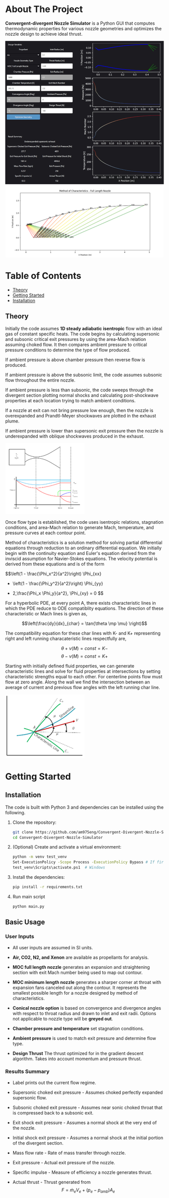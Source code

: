 # About The Project
**Convergent-divergent Nozzle Simulator** is a Python GUI that computes thermodynamic properties for various nozzle geometries and optimizes the nozzle design to achieve ideal thrust.

<img src="./assets/CD_Nozzle_Intro.gif" width="720">
<img src="./assets/MOC_Mesh.PNG" width="720">

# Table of Contents
- [Theory](#theory)
- [Getting Started](#getting-started)
- [Installation](#installation)

## Theory
Initially the code assumes **1D steady adiabatic isentropic** flow with an ideal gas of constant specific heats. The code begins by calculating supersonic and subsonic critical exit pressures by using the area-Mach relation assuming choked flow. It then compares ambient pressure to critical pressure conditions to determine the type of flow produced.

If ambient pressure is above chamber pressure then reverse flow is produced.

If ambient pressure is above the subsonic limit, the code assumes subsonic flow throughout the entire nozzle.

If ambient pressure is less than subsonic, the code sweeps through the divergent section plotting normal shocks and calculating post-shockwave properties at each location trying to match ambient conditions.

If a nozzle at exit can not bring pressure low enough, then the nozzle is overexpanded and Prandtl-Meyer shockwaves are plotted in the exhaust plume. 

If ambient pressure is lower than supersonic exit pressure then the nozzle is underexpanded with oblique shockwaves produced in the exhaust.

<img src="./assets/Nozzle_Drawing.png" width=50%>

Once flow type is established, the code uses isentropic relations, stagnation conditions, and area-Mach relation to generate Mach, temperature, and pressure curves at each contour point.

Method of characteristics is a solution method for solving partial differential equations through reduction to an ordinary differential equation. We initially begin with the continuity equation and Euler's equation derived from the inviscid assumption for Navier-Stokes equations. The velocity potential is derived from these equations and is of the form

$$\left(1 - \frac{\Phi_x^2}{a^2}\right) \Phi_{xx}
+ \left(1 - \frac{\Phi_y^2}{a^2}\right) \Phi_{yy}
- 2\,\frac{\Phi_x \Phi_y}{a^2}\, \Phi_{xy}
= 0 $$

For a hyperbolic PDE, at every point A, there exists characteristic lines in which the PDE reduce to ODE compatiblity equations. The direction of these characteristic or Mach lines is given as,

$$\left(\frac{dy}{dx}_{char} = \tan{\theta \mp \mu} \right)$$

The compatibility equation for these char lines with K- and K+ representing right and left running characateristic lines respectfully are,

$$\theta + \nu(M) = const = K-$$
$$\theta - \nu(M) = const = K+$$

Starting with initially defined fluid properties, we can generate characteristic lines and solve for fluid properties at intersections by setting characteristic strengths equal to each other. For centerline points flow must flow at zero angle. Along the wall we find the intersection between an average of current and previous flow angles with the left running char line.

<img src="./assets/Char_line.PNG" width=50%>

# Getting Started

## Installation
The code is built with Python 3 and dependencies can be installed using the following.

1.  Clone the repository:
    ```bash
    git clone https://github.com/am975eng/Convergent-Divergent-Nozzle-Simulator.git
    cd Convergent-Divergent-Nozzle-Simulator
    ```

2.  (Optional) Create and activate a virtual environment:
    ```bash
    python -m venv test_venv
    Set-ExecutionPolicy -Scope Process -ExecutionPolicy Bypass # If first time using venv
    test_venv\Scripts\activate.ps1  # Windows
    ```

3.  Install the dependencies:
    ```bash
    pip install -r requirements.txt
    ```

4.  Run main script
    ```bash
    python main.py
    ```

## Basic Usage
### User Inputs
* All user inputs are assumed in SI units.

* **Air, CO2, N2, and Xenon** are available as propellants for analysis.

* **MOC full length nozzle** generates an expansion and straightening section with exit Mach number being used to map out contour.

* **MOC minimum length nozzle** generates a sharper corner at throat with expansion fans canceled out along the contour. It represents the smallest possible length for a nozzle designed by method of characteristics.

* **Conical nozzle option** is based on convergence and divergence angles with respect to throat radius and drawn to inlet and exit radii.
Options not applicable to nozzle type will be **greyed out**.

* **Chamber pressure and temperature** set stagnation conditions.

* **Ambient pressure** is used to match exit pressure and determine flow type.

* **Design Thrust** The thrust optimized for in the gradient descent algorithm. Takes into account momentum and pressure thrust.

### Results Summary
* Label prints out the current flow regime.

* Supersonic choked exit pressure - Assumes choked perfectly expanded supersonic flow.

* Subsonic choked exit pressure - Assumes near sonic choked throat that is compressed back to a subsonic exit.

* Exit shock exit pressure - Assumes a normal shock at the very end of the nozzle.

* Initial shock exit pressure - Assumes a normal shock at the initial portion of the divergent section.

* Mass flow rate - Rate of mass transfer through nozzle.

* Exit pressure - Actual exit pressure of the nozzle.

* Specific impulse - Measure of efficiency a nozzle generates thrust.

* Actual thrust - Thrust generated from $$F=\dot m_e V_e + (p_e-p_{amb})A_e$$

